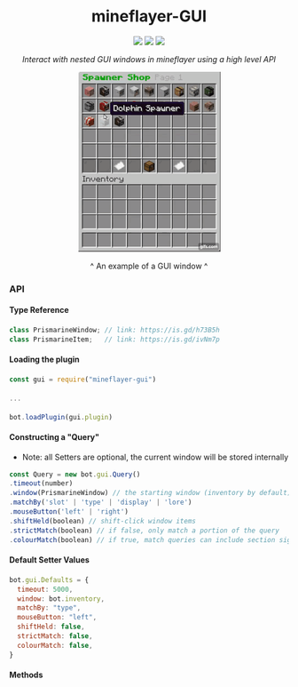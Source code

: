 <h1 align="center">mineflayer-GUI</h1>
<div align="center">
<img src="https://img.shields.io/npm/v/mineflayer-gui?style=flat-square">
<img src="https://img.shields.io/github/issues-raw/firejoust/mineflayer-gui?style=flat-square">
<img src="https://img.shields.io/github/issues-pr-raw/firejoust/mineflayer-gui?style=flat-square">
<p align="center"><i>Interact with nested GUI windows in mineflayer using a high level API</i></p>
<img src="gui.gif">
<p>^ An example of a GUI window ^</p>
</div>

### API
#### Type Reference
```js
class PrismarineWindow; // link: https://is.gd/h73B5h
class PrismarineItem;   // link: https://is.gd/ivNm7p
```
#### Loading the plugin
```js
const gui = require("mineflayer-gui")

...

bot.loadPlugin(gui.plugin)
```
#### Constructing a "Query"
- Note: all Setters are optional, the current window will be stored internally
```js
const Query = new bot.gui.Query()
.timeout(number)
.window(PrismarineWindow) // the starting window (inventory by default)
.matchBy('slot' | 'type' | 'display' | 'lore')
.mouseButton('left' | 'right')
.shiftHeld(boolean) // shift-click window items
.strictMatch(boolean) // if false, only match a portion of the query
.colourMatch(boolean) // if true, match queries can include section sign style colour codes
```
#### Default Setter Values
```js
bot.gui.Defaults = {
  timeout: 5000,
  window: bot.inventory,
  matchBy: "type",
  mouseButton: "left",
  shiftHeld: false,
  strictMatch: false,
  colourMatch: false,
}
```
#### Methods
```js
```
